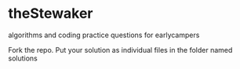 # theStewaker
algorithms and coding practice questions for earlycampers

Fork the repo.
Put your solution as individual files in the folder named solutions

